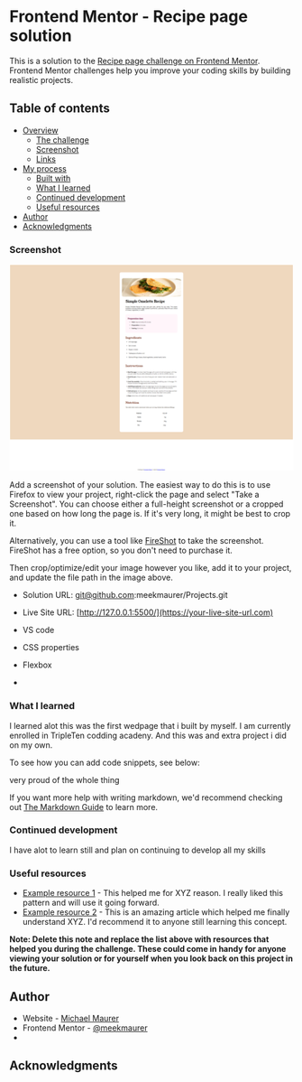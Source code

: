 # Frontend Mentor - Recipe page solution

This is a solution to the [Recipe page challenge on Frontend Mentor](https://www.frontendmentor.io/challenges/recipe-page-KiTsR8QQKm). Frontend Mentor challenges help you improve your coding skills by building realistic projects.

## Table of contents

- [Overview](#overview)
  - [The challenge](#the-challenge)
  - [Screenshot](#screenshot)
  - [Links](#links)
- [My process](#my-process)
  - [Built with](#built-with)
  - [What I learned](#what-i-learned)
  - [Continued development](#continued-development)
  - [Useful resources](#useful-resources)
- [Author](#author)
- [Acknowledgments](#acknowledgments)

### Screenshot

![](../recipe-page-main/assets/images/recipe_main_page.png)

Add a screenshot of your solution. The easiest way to do this is to use Firefox to view your project, right-click the page and select "Take a Screenshot". You can choose either a full-height screenshot or a cropped one based on how long the page is. If it's very long, it might be best to crop it.

Alternatively, you can use a tool like [FireShot](https://getfireshot.com/) to take the screenshot. FireShot has a free option, so you don't need to purchase it.

Then crop/optimize/edit your image however you like, add it to your project, and update the file path in the image above.

- Solution URL: git@github.com:meekmaurer/Projects.git
- Live Site URL: [http://127.0.0.1:5500/](https://your-live-site-url.com)

- VS code
- CSS properties
- Flexbox
-

### What I learned

I learned alot this was the first wedpage that i built by myself. I am currently enrolled in TripleTen codding acadeny. And this was and extra project i did on my own.

To see how you can add code snippets, see below:

very proud of the whole thing

If you want more help with writing markdown, we'd recommend checking out [The Markdown Guide](https://www.markdownguide.org/) to learn more.

### Continued development

I have alot to learn still and plan on continuing to develop all my skills

### Useful resources

- [Example resource 1](https://www.example.com) - This helped me for XYZ reason. I really liked this pattern and will use it going forward.
- [Example resource 2](https://www.example.com) - This is an amazing article which helped me finally understand XYZ. I'd recommend it to anyone still learning this concept.

**Note: Delete this note and replace the list above with resources that helped you during the challenge. These could come in handy for anyone viewing your solution or for yourself when you look back on this project in the future.**

## Author

- Website - [Michael Maurer](https://www.your-site.com)
- Frontend Mentor - [@meekmaurer](https://www.frontendmentor.io/profile/yourusername)
-

## Acknowledgments
